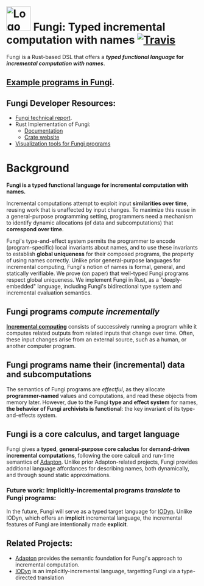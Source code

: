 # <img src="http://adapton.org/fungi-lang-logo/Fungi-lang-logo-64.png" alt="Logo" style="width: 64px;"/> Fungi: Typed incremental computation with names [![Travis](https://api.travis-ci.org/Adapton/fungi-lang.rust.svg?branch=master)](https://travis-ci.org/Adapton/fungi-lang.rust)

Fungi is a Rust-based DSL that offers a **_typed functional language_ for _incremental computation with names_**.

## [Example programs in Fungi](https://docs.rs/fungi-lang/0/fungi_lang/examples/index.html).

## Fungi Developer Resources:
 - [Fungi technical report](https://arxiv.org/abs/1808.07826).
 - Rust Implementation of Fungi:
    - [Documentation](https://docs.rs/fungi-lang)  
    - [Crate website](https://crates.io/crates/fungi-lang)  
 - [Visualization tools for Fungi programs](https://github.com/Adapton/fungi-vis)  

# Background

**Fungi is a typed functional language for incremental computation with names.** 

Incremental computations attempt to exploit input **similarities over
time**, reusing work that is unaffected by input changes.
To maximize this reuse in a general-purpose programming setting, 
programmers need a mechanism to identify dynamic allocations 
(of data and subcomputations) that **correspond over time**.

Fungi's type-and-effect system permits the programmer
to encode (program-specific) local invariants about names,
and to use these invariants to establish **global uniqueness** for their
composed programs, the property of using names correctly.
Unlike prior general-purpose languages for incremental computing,
Fungi's notion of names is formal, general, and statically verifiable.
We prove (on paper) that well-typed Fungi programs respect global uniqueness.  We implement Fungi in Rust, as a "deeply-embedded" language, including Fungi's bidirectional type system and incremental evaluation semantics.

## Fungi programs _compute incrementally_

[**Incremental
computing**](https://en.wikipedia.org/wiki/Incremental_computing)
consists of successively running a program while it computes related
outputs from related inputs that change over time.  Often, these input
changes arise from an external source, such as a human, or another
computer program.

## Fungi programs name their (incremental) data and subcomputations

The semantics of Fungi programs are _effectful_, as they allocate
**programmer-named** values and computations, and read these objects
from memory later.  However, due to the Fungi **type and effect
system** for names, **the behavior of Fungi archivists is
functional**: the key invariant of its type-and-effects system.

## Fungi is a core calculus, and target language

Fungi gives a **typed**, **general-purpose core caluclus** for
**demand-driven incremental computations**, following the core calculi
and run-time semantics of [Adapton](http://adapton.org).  Unlike prior
Adapton-related projects, Fungi provides additional language
affordances for describing names, both dynamically, and through sound static approximations.

### Future work: Implicitly-incremental programs _translate_ to Fungi programs:

In the future, Fungi will serve as a typed target language for
[IODyn](https://github.com/cuplv/iodyn-lang.rust).  Unlike IODyn,
which offers an **implicit** incremental language, the incremental
features of Fungi are intentionally made **explicit**.

## Related Projects:

 - [Adapton](http://adapton.org) provides the semantic foundation for Fungi's approach to incremental computation.  
 - [IODyn](https://github.com/cuplv/iodyn-lang.rust) is an implicitly-incremental language, targetting Fungi via a type-directed translation  
